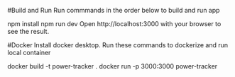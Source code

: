 

#Build and Run
Run commmands in the order below to build and run app

npm install
npm run dev
Open http://localhost:3000 with your browser to see the result.



#Docker 
Install docker desktop. Run these commands to dockerize and run local container 

docker build -t power-tracker . 
docker run -p 3000:3000 power-tracker
